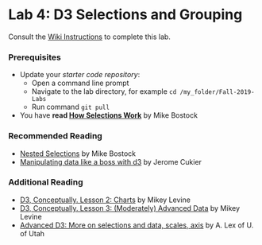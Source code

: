 # Lab 4: D3 Selections and Grouping
Consult the [Wiki Instructions](https://github.gatech.edu/CS-7450/Fall-2019-Labs/wiki/Lab-4:-D3-Selections-and-Grouping) to complete this lab.

### Prerequisites
* Update your *starter code repository*:
	* Open a command line prompt
	* Navigate to the lab directory, for example `cd /my_folder/Fall-2019-Labs`
	* Run command `git pull`
* You have **read [How Selections Work](https://bost.ocks.org/mike/selection/)** by Mike Bostock

### Recommended Reading

* [Nested Selections](https://bost.ocks.org/mike/nest/) by Mike Bostock
* [Manipulating data like a boss with d3](http://www.jeromecukier.net/2012/05/28/manipulating-data-like-a-boss-with-d3/) by Jerome Cukier

### Additional Reading

* [D3, Conceptually. Lesson 2: Charts](http://code.hazzens.com/d3tut/lesson_2.html) by Mikey Levine
* [D3, Conceptually. Lesson 3: (Moderately) Advanced Data](http://code.hazzens.com/d3tut/lesson_3.html) by Mikey Levine
* [Advanced D3: More on selections and data, scales, axis](http://dataviscourse.net/2016/lectures/lecture-advanced-d3/) by A. Lex of U. of Utah
